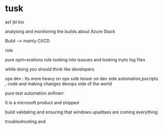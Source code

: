 # tusk

asf
jkl
kio

analysing and monitoring the builds
about Azure Stack

Build 
--> mainly 
CI/CD


role

pure oprt=erations role looking into isssues and looking inyto log files

while doing you should think like developers



ops dev : Its more heavy on ops side lesser on dev side 
automation,pscripts , code and making changes
devops side of the world


pure test automation enfinerr


It is a microsoft product and shipped

build validating and ensuring that windows upadtaes are coming everything 

troubleshooting and  